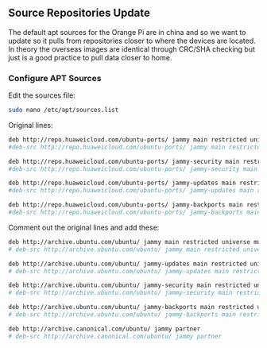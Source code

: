 ## Source Repositories Update

The default apt sources for the Orange Pi are in china and so we want to update so it pulls from repositories closer to where the devices are located.  In theory the overseas images are identical through CRC/SHA checking but just is a good practice to pull data closer to home.

### Configure APT Sources

Edit the sources file:
```bash
sudo nano /etc/apt/sources.list
```

Original lines:
```bash
deb http://repo.huaweicloud.com/ubuntu-ports/ jammy main restricted universe multiverse
#deb-src http://repo.huaweicloud.com/ubuntu-ports/ jammy main restricted universe multiverse

deb http://repo.huaweicloud.com/ubuntu-ports/ jammy-security main restricted universe multiverse
#deb-src http://repo.huaweicloud.com/ubuntu-ports/ jammy-security main restricted universe multiverse

deb http://repo.huaweicloud.com/ubuntu-ports/ jammy-updates main restricted universe multiverse
#deb-src http://repo.huaweicloud.com/ubuntu-ports/ jammy-updates main restricted universe multiverse

deb http://repo.huaweicloud.com/ubuntu-ports/ jammy-backports main restricted universe multiverse
#deb-src http://repo.huaweicloud.com/ubuntu-ports/ jammy-backports main restricted universe multiverse
```

Comment out the original lines and add these:
```bash
deb http://archive.ubuntu.com/ubuntu/ jammy main restricted universe multiverse
# deb-src http://archive.ubuntu.com/ubuntu/ jammy main restricted universe multiverse

deb http://archive.ubuntu.com/ubuntu/ jammy-updates main restricted universe multiverse
# deb-src http://archive.ubuntu.com/ubuntu/ jammy-updates main restricted universe multiverse

deb http://archive.ubuntu.com/ubuntu/ jammy-security main restricted universe multiverse
# deb-src http://archive.ubuntu.com/ubuntu/ jammy-security main restricted universe multiverse

deb http://archive.ubuntu.com/ubuntu/ jammy-backports main restricted universe multiverse
# deb-src http://archive.ubuntu.com/ubuntu/ jammy-backports main restricted universe multiverse

deb http://archive.canonical.com/ubuntu/ jammy partner
# deb-src http://archive.canonical.com/ubuntu/ jammy partner
```
